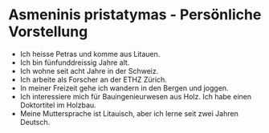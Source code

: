 # Asmeninis pristatymas - Persönliche Vorstellung

- Ich heisse Petras und komme aus Litauen.
- Ich bin fünfunddreissig Jahre alt.
- Ich wohne seit acht Jahre in der Schweiz.
- Ich arbeite als Forscher an der ETHZ Zürich.
- In meiner Freizeit gehe ich wandern in den Bergen und joggen.
- Ich interessiere mich für Bauingenieurwesen aus Holz. Ich habe einen Doktortitel im Holzbau.
- Meine Muttersprache ist Litauisch, aber ich lerne seit zwei Jahren Deutsch.
